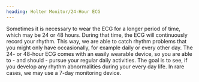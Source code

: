 ```yaml
---
heading: Holter Monitor/24-Hour ECG
---
```


Sometimes it is necessary to wear the ECG for a longer period of time, which may be 24 or 48 hours. 
During that time, the ECG will continuously record your rhythm.
This way, we are able to catch rhythm problems that you might only have occasionally, for example daily or every other day.
The 24- or 48-hour ECG comes with an easily wearable device, so you are able to - and should - pursue your regular 
daily activities.
The goal is to see, if you develop any rhythm abnormalities during your every day life. In rare cases, we may use a 7-day monitoring device. 